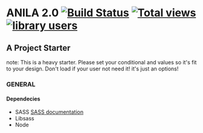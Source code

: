 # ANILA 2.0 [![Build Status](https://travis-ci.org/bravocado/anila.png?branch=master)](https://travis-ci.org/bravocado/anila) [![Total views](https://sourcegraph.com/api/repos/github.com/bravocado/anila/counters/views.png)](https://sourcegraph.com/github.com/bravocado/anila) [![library users](https://sourcegraph.com/api/repos/github.com/bravocado/anila/badges/library-users.png)](https://sourcegraph.com/github.com/bravocado/anila)

## A Project Starter

note: This is a heavy starter. Please set your conditional and values so it's fit to your design. Don't load if your user not need it! it's just an options!

### GENERAL

#### Dependecies

- SASS [SASS documentation](http://sass-lang.com/documentation/file.SASS_REFERENCE.html)
- Libsass
- Node